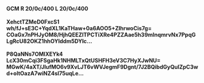 #### GCM R 20/0c/400 L 20/0c/400
**XehctTZMeD0FxcS1**<br/>**wh/fJ+sE3C+YqdXL1KaTHaw+0a6AOO5+ZIhrwoCis7g=**<br/>**COaGx7nPHJyOM8/HjhQEEZlTPCTiXRe4PZZAae5h39mInqmrvNx7PpqGLgRcU82OKZ1hhOYlddm5DYIc...**<br/><br/>
**P8QaNNs7OMlXEYk4**<br/>**LcX30mCqi3FSgaHk1NHMLTxQtUSHFH3eV3C7HyXJwNU=**<br/>**MGwK/4aXT/JlufMO6v9XvLJT6vWVJegmF9Dgnt/7J2BQibdGyQuIZpC3wd+oltOazA7wiNZ4sI75uqLe...**